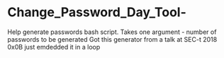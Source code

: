 # Change_Password_Day_Tool-
Help generate passwords bash script. 
Takes one argument - number of passwords to be generated
Got this generator from a talk at SEC-t 2018 0x0B just emdedded it in a loop 
